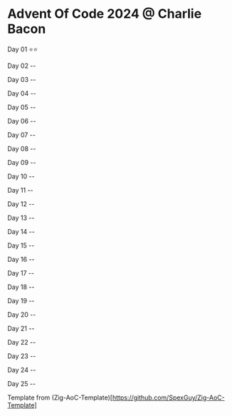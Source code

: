 # Advent Of Code 2024 @ Charlie Bacon

Day 01 ⭐️⭐️

Day 02 --

Day 03 --

Day 04 --

Day 05 --

Day 06 --

Day 07 --

Day 08 --

Day 09 --

Day 10 --

Day 11 --

Day 12 --

Day 13 --

Day 14 --

Day 15 --

Day 16 --

Day 17 --

Day 18 --

Day 19 --

Day 20 --

Day 21 --

Day 22 --

Day 23 --

Day 24 --

Day 25 --

Template from (Zig-AoC-Template)[https://github.com/SpexGuy/Zig-AoC-Template]
